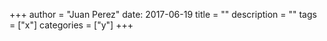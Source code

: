 +++
author = "Juan Perez"
date: 2017-06-19
title = ""
description = ""
tags = ["x"]
categories = ["y"]
+++
